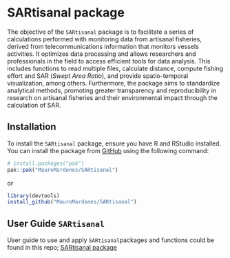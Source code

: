 
<!-- README.md is generated from README.Rmd. Please edit that file -->

# SARtisanal package

<!-- badges: start -->
<!-- badges: end -->

The objective of the `SARtisanal` package is to facilitate a series of
calculations performed with monitoring data from artisanal fisheries,
derived from telecommunications information that monitors vessels
activities. It optimizes data processing and allows researchers and
professionals in the field to access efficient tools for data analysis.
This includes functions to read multiple files, calculate distance,
compute fishing effort and SAR (*Swept Area Ratio*), and provide
spatio-temporal visualization, among others. Furthermore, the package
aims to standardize analytical methods, promoting greater transparency
and reproducibility in research on artisanal fisheries and their
environmental impact through the calculation of SAR.

## Installation

To install the `SARtisanal` package, ensure you have R and RStudio
installed. You can install the package from
[GitHub](https://github.com/) using the following command:

``` r
# install.packages("pak")
pak::pak("MauroMardones/SARtisanal")
```

or

``` r
library(devtools)
install_github("MauroMardones/SARtisanal")
```

## User Guide `SARtisanal`

User guide to use and apply `SARtisanal`packages and functions could be
found in this repo; [SARtisanal
package](https://mauromardones.github.io/SARtisanal/)
